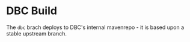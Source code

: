 # DBC Build

The `dbc` brach deploys to DBC's internal mavenrepo - it is based upon a stable upstream branch.